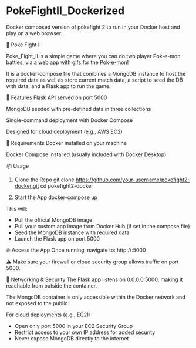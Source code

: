 # PokeFightII_Dockerized
Docker composed version of pokefight 2 to run in your Docker host and play on a web browser.

🔴 Poke Fight II

Poke_Fight_II is a simple game where you can do two player Pok-e-mon battles, via a web app with gifs for the Pok-e-mon!

It is a docker-compose file that combines a MongoDB instance to host the required data as well as store current match data, a script to seed the DB with data, and a Flask app to run the game.

🚀 Features
Flask API served on port 5000

MongoDB seeded with pre-defined data in three collections

Single-command deployment with Docker Compose

Designed for cloud deployment (e.g., AWS EC2)

🧰 Requirements
Docker installed on your machine

Docker Compose installed (usually included with Docker Desktop)

📦 Usage
1. Clone the Repo
git clone https://github.com/your-username/pokefight2-docker.git
cd pokefight2-docker

2. Start the App
docker-compose up

This will:
- Pull the official MongoDB image
- Pull your custom app image from Docker Hub (if set in the compose file)
- Seed the MongoDB instance with required data
- Launch the Flask app on port 5000

🌐 Access the App
Once running, navigate to:
http://<your-docker-host-public-ip>:5000

⚠️ Make sure your firewall or cloud security group allows traffic on port 5000.

🔐 Networking & Security
The Flask app listens on 0.0.0.0:5000, making it reachable from outside the container.

The MongoDB container is only accessible within the Docker network and not exposed to the public.

For cloud deployments (e.g., EC2):
- Open only port 5000 in your EC2 Security Group
- Restrict access to your own IP address for added security
- Never expose MongoDB directly to the internet

